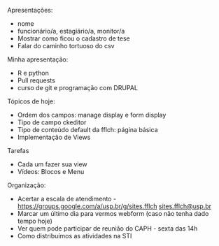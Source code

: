 Apresentações:

- nome
- funcionário/a, estagiário/a, monitor/a
- Mostrar como ficou o cadastro de tese
- Falar do caminho tortuoso do csv 

Minha apresentação:

- R e python
- Pull requests
- curso de git e programação com DRUPAL

Tópicos de hoje:

- Ordem dos campos: manage display e form display
- Tipo de campo ckeditor
- Tipo de conteúdo default da fflch: página básica 
- Implementação de Views

Tarefas

- Cada um fazer sua view
- Vídeos: Blocos e Menu

Organização: 

 - Acertar a escala de atendimento - https://groups.google.com/a/usp.br/g/sites.fflch sites.fflch@usp.br
 - Marcar um último dia para vermos webform (caso não tenha dado tempo hoje)
 - Ver quem pode participar de reunião do CAPH - sexta das 14h
 - Como distribuímos as atividades na STI



